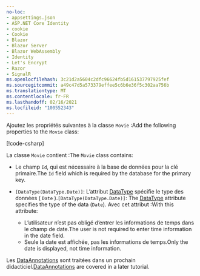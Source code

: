 ```yaml
---
no-loc:
- appsettings.json
- ASP.NET Core Identity
- cookie
- Cookie
- Blazor
- Blazor Server
- Blazor WebAssembly
- Identity
- Let's Encrypt
- Razor
- SignalR
ms.openlocfilehash: 3c21d2a5604c2dfc96624fb5d161537797925fef
ms.sourcegitcommit: a49c47d5a573379effee5c6b6e36f5c302aa756b
ms.translationtype: MT
ms.contentlocale: fr-FR
ms.lasthandoff: 02/16/2021
ms.locfileid: "100552343"
---
```

<span data-ttu-id="7d1a4-101">Ajoutez les propriétés suivantes à la classe `Movie` :</span><span class="sxs-lookup"><span data-stu-id="7d1a4-101">Add the following properties to the `Movie` class:</span></span>

[!code-csharp[](~/tutorials/first-mvc-app/start-mvc/sample/MvcMovie22/Models/Movie.cs?name=snippet1)]

<span data-ttu-id="7d1a4-102">La classe `Movie` contient :</span><span class="sxs-lookup"><span data-stu-id="7d1a4-102">The `Movie` class contains:</span></span>

* <span data-ttu-id="7d1a4-103">Le champ `Id`, qui est nécessaire à la base de données pour la clé primaire.</span><span class="sxs-lookup"><span data-stu-id="7d1a4-103">The `Id` field which is required by the database for the primary key.</span></span>
* <span data-ttu-id="7d1a4-104">`[DataType(DataType.Date)]`: L’attribut [DataType](/dotnet/api/microsoft.aspnetcore.mvc.dataannotations.internal.datatypeattributeadapter) spécifie le type des données ( `Date` ).</span><span class="sxs-lookup"><span data-stu-id="7d1a4-104">`[DataType(DataType.Date)]`:  The [DataType](/dotnet/api/microsoft.aspnetcore.mvc.dataannotations.internal.datatypeattributeadapter) attribute specifies the type of the data (`Date`).</span></span> <span data-ttu-id="7d1a4-105">Avec cet attribut :</span><span class="sxs-lookup"><span data-stu-id="7d1a4-105">With this attribute:</span></span>

  * <span data-ttu-id="7d1a4-106">L’utilisateur n’est pas obligé d’entrer les informations de temps dans le champ de date.</span><span class="sxs-lookup"><span data-stu-id="7d1a4-106">The user is not required to enter time information in the date field.</span></span>
  * <span data-ttu-id="7d1a4-107">Seule la date est affichée, pas les informations de temps.</span><span class="sxs-lookup"><span data-stu-id="7d1a4-107">Only the date is displayed, not time information.</span></span>

<span data-ttu-id="7d1a4-108">Les [DataAnnotations](/dotnet/api/system.componentmodel.dataannotations) sont traitées dans un prochain didacticiel.</span><span class="sxs-lookup"><span data-stu-id="7d1a4-108">[DataAnnotations](/dotnet/api/system.componentmodel.dataannotations) are covered in a later tutorial.</span></span>